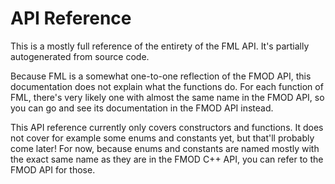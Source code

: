 
# API Reference

This is a mostly full reference of the entirety of the FML API. It's partially autogenerated from source code.

Because FML is a somewhat one-to-one reflection of the FMOD API, this documentation does not explain what the functions do. For each function of FML, there's very likely one with almost the same name in the FMOD API, so you can go and see its documentation in the FMOD API instead.

This API reference currently only covers constructors and functions. It does not cover for example some enums and constants yet, but that'll probably come later! For now, because enums and constants are named mostly with the exact same name as they are in the FMOD C++ API, you can refer to the FMOD API for those.
